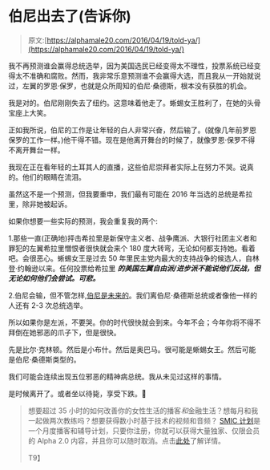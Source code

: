 # 伯尼出去了(告诉你)

> 原文:[https://alphamale20.com/2016/04/19/told-ya/](https://alphamale20.com/2016/04/19/told-ya/)

我不再预测谁会赢得总统选举，因为美国选民已经变得太不理性，投票系统已经变得太不准确和腐败。然而，我非常乐意预测谁不会赢得大选，而且我从一开始就说过，左翼的罗恩·保罗，也就是众所周知的伯尼·桑德斯，根本没有获胜的机会。

我是对的。伯尼刚刚失去了纽约。这意味着他走了。蜥蜴女王胜利了，在她的头骨宝座上大笑。

正如我所说，伯尼的工作是让年轻的白人非常兴奋，然后输了。(就像几年前罗恩保罗的工作一样。)他干得不错。现在是他离开舞台的时候了，就像罗恩·保罗不得不离开舞台一样。

我现在正在看年轻的土耳其人的直播，这些伯尼崇拜者实际上在努力不哭。说真的。他们的眼睛在流泪。

虽然这不是一个预测，但我要重申，我们最有可能在 2016 年当选的总统是希拉里，除非她被起诉。

如果你想要一些实际的预测，我会重复我的两个:

1.那些一直(正确地)抨击希拉里是新保守主义者、战争鹰派、大银行社团主义者和罪犯的左翼希拉里憎恨者很快就会来个 180 度大转弯，无论如何都支持她。看着吧。会很恶心。蜥蜴女王是过去 50 年里民主党内最大的支持战争的候选人，自林登·约翰逊以来。任何投票给希拉里 ***的美国左翼自由派/进步派不能说他们反战，但无论如何他们会尝试。可悲。***

2.伯尼会输，但不管怎样,[伯尼是未来的](https://calebjonesblog.com/why-bernie-sanders-is-the-future/)。我们离伯尼·桑德斯总统或者像他一样的人还有 2-3 次总统选举。

所以如果你是左派，不要哭。你的时代很快就会到来。今年不会；今年你将不得不拜倒在她邪恶的爪子下，但是很快。

先是比尔·克林顿。然后是小布什。然后是奥巴马。很可能是蜥蜴女王。然后可能是伯尼·桑德斯类型的。

我们可能会连续出现五位邪恶的精神病总统。我从未见过这样的事情。

是时候离开了。或者坐以待毙，享受下跌。🙂

> 想要超过 35 小时的如何改善你的女性生活的播客*和*金融生活？想每月和我一起做两次教练吗？想要获得数小时基于技术的视频和音频？ [SMIC 计划](https://alphamale20.kartra.com/page/vIL17)是一个月度播客和辅导计划，只要你注册，你就可以获得大量独家、仅限会员的 Alpha 2.0 内容，并且你可以随时取消。点击[此处](https://alphamale20.kartra.com/page/vIL17)了解详情。
> 
> T9】